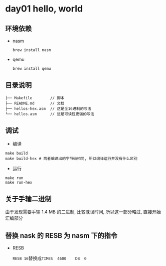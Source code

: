 # day01 hello, world

## 环境依赖
- nasm

    `brew install nasm`

- qemu

    `brew install qemu`

## 目录说明
```
├── Makefile        // 脚本
├── README.md       // 文档
├── hellos-hex.asm  // 这是全16进制的写法
└── hellos.asm      // 这是可读性更强的写法
```

## 调试
- 编译
```shell
make build
make build-hex # 两者编译出的字节码相同, 所以编译运行并没有什么区别
```

- 运行
```shell
make run
make run-hex
```

## 关于手输二进制
由于发现需要手输 1.4 MB 的二进制, 比较耽误时间, 所以这一部分略过, 直接开始汇编部分

## 替换 nask 的 RESB 为 nasm 下的指令
- RESB

    `RESB 16`替换成`TIMES	4600	DB	0`
